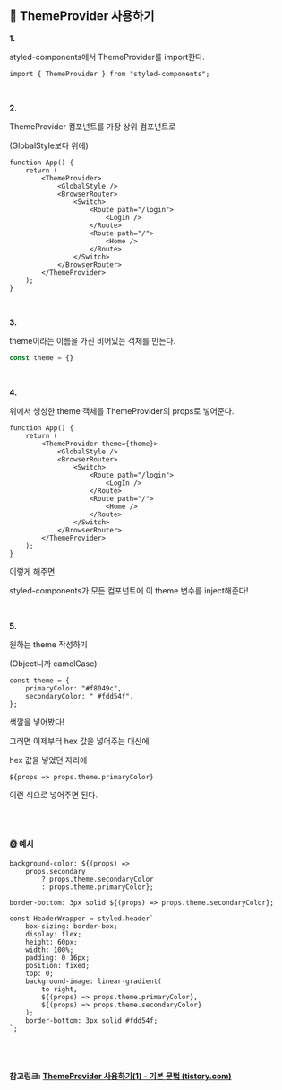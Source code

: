 ## 🍝 ThemeProvider 사용하기

**1.**

styled-components에서 ThemeProvider를 import한다.

```react
import { ThemeProvider } from "styled-components";
```

<br>

**2.**

ThemeProvider 컴포넌트를 가장 상위 컴포넌트로 

(GlobalStyle보다 위에)

```react
function App() {
	return (
		<ThemeProvider>
			<GlobalStyle />
			<BrowserRouter>
				<Switch>
					<Route path="/login">
						<LogIn />
					</Route>
					<Route path="/">
						<Home />
					</Route>
				</Switch>
			</BrowserRouter>
		</ThemeProvider>
	);
}
```

<br>

**3.**

theme이라는 이름을 가진 비어있는 객체를 만든다.

```javascript
const theme = {}
```

<br>

**4.** 

위에서 생성한 theme 객체를 ThemeProvider의 props로 넣어준다.

```react
function App() {
	return (
		<ThemeProvider theme={theme}>
			<GlobalStyle />
			<BrowserRouter>
				<Switch>
					<Route path="/login">
						<LogIn />
					</Route>
					<Route path="/">
						<Home />
					</Route>
				</Switch>
			</BrowserRouter>
		</ThemeProvider>
	);
}
```

이렇게 해주면

styled-components가 모든 컴포넌트에 이 theme 변수를 inject해준다!

<br>

**5.**

원하는 theme 작성하기

(Object니까 camelCase)

```react
const theme = {
	primaryColor: "#f8049c",
	secondaryColor: " #fdd54f",
};
```

색깔을 넣어봤다!

그러면 이제부터 hex 값을 넣어주는 대신에

hex 값을 넣었던 자리에

```react
${props => props.theme.primaryColor}
```

이런 식으로 넣어주면 된다.

<br>

<br>

#### **🌞 예시**

```react
background-color: ${(props) =>
	props.secondary
		? props.theme.secondaryColor
		: props.theme.primaryColor};
```

 

```react
border-bottom: 3px solid ${(props) => props.theme.secondaryColor};
```

 

```react
const HeaderWrapper = styled.header`
	box-sizing: border-box;
	display: flex;
	height: 60px;
	width: 100%;
	padding: 0 16px;
	position: fixed;
	top: 0;
	background-image: linear-gradient(
		to right,
		${(props) => props.theme.primaryColor},
		${(props) => props.theme.secondaryColor}
	);
	border-bottom: 3px solid #fdd54f;
`;
```

 <br>

<br>

#### 참고링크: [ThemeProvider 사용하기(1) - 기본 문법 (tistory.com)](https://yumyumlog.tistory.com/252)

<br>